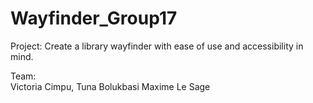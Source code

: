 # Wayfinder_Group17

Project: 
Create a library wayfinder with ease of use and accessibility in mind.

Team:  
Victoria Cimpu,
Tuna Bolukbasi
Maxime Le Sage

